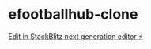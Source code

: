 # efootballhub-clone

[Edit in StackBlitz next generation editor ⚡️](https://stackblitz.com/~/github.com/t0y0chi/efootballhub-clone)